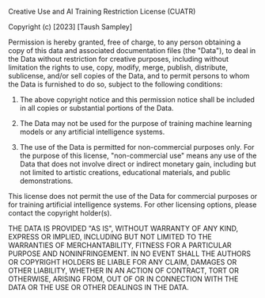 Creative Use and AI Training Restriction License (CUATR)

Copyright (c) [2023] [Taush Sampley]

Permission is hereby granted, free of charge, to any person obtaining a copy of this data and associated documentation files (the "Data"), to deal in the Data without restriction for creative purposes, including without limitation the rights to use, copy, modify, merge, publish, distribute, sublicense, and/or sell copies of the Data, and to permit persons to whom the Data is furnished to do so, subject to the following conditions:

1. The above copyright notice and this permission notice shall be included in all copies or substantial portions of the Data.

2. The Data may not be used for the purpose of training machine learning models or any artificial intelligence systems.

3. The use of the Data is permitted for non-commercial purposes only. For the purpose of this license, "non-commercial use" means any use of the Data that does not involve direct or indirect monetary gain, including but not limited to artistic creations, educational materials, and public demonstrations.

This license does not permit the use of the Data for commercial purposes or for training artificial intelligence systems. For other licensing options, please contact the copyright holder(s).

THE DATA IS PROVIDED "AS IS", WITHOUT WARRANTY OF ANY KIND, EXPRESS OR IMPLIED, INCLUDING BUT NOT LIMITED TO THE WARRANTIES OF MERCHANTABILITY, FITNESS FOR A PARTICULAR PURPOSE AND NONINFRINGEMENT. IN NO EVENT SHALL THE AUTHORS OR COPYRIGHT HOLDERS BE LIABLE FOR ANY CLAIM, DAMAGES OR OTHER LIABILITY, WHETHER IN AN ACTION OF CONTRACT, TORT OR OTHERWISE, ARISING FROM, OUT OF OR IN CONNECTION WITH THE DATA OR THE USE OR OTHER DEALINGS IN THE DATA.

